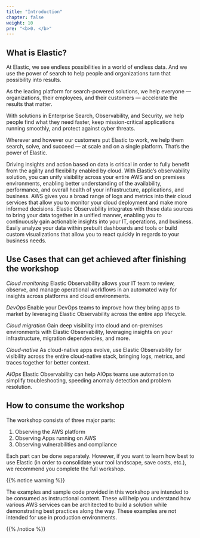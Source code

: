 ```yaml
---
title: "Introduction"
chapter: false
weight: 10
pre: "<b>0. </b>"
---
```


## What is Elastic?

At Elastic, we see endless possibilities in a world of endless data. And we use the power of search to help people and organizations turn that possibility into results.

As the leading platform for search-powered solutions, we help everyone — organizations, their employees, and their customers — accelerate the results that matter.

With solutions in Enterprise Search, Observability, and Security, we help people find what they need faster, keep mission-critical applications running smoothly, and protect against cyber threats.

Wherever and however our customers put Elastic to work, we help them search, solve, and succeed — at scale and on a single platform. That’s the power of Elastic.

Driving insights and action based on data is critical in order to fully benefit from the agility and flexibility enabled by cloud. With Elastic’s observability solution, you can unify visibility across your entire AWS and on premises environments, enabling better understanding of the availability, performance, and overall health of your infrastructure, applications, and business. AWS gives you a broad range of logs and metrics into their cloud services that allow you to monitor your cloud deployment and make more informed decisions. Elastic Observability integrates with these data sources to bring your data together in a unified manner, enabling you to continuously gain actionable insights into your IT, operations, and business. Easily analyze your data within prebuilt dashboards and tools or build custom visualizations that allow you to react quickly in regards to your business needs.


## Use Cases that can get achieved after finishing the workshop

*Cloud monitoring*
Elastic Observability allows your IT team to review, observe, and manage operational workflows in an automated way for insights across platforms and cloud environments.

*DevOps*
Enable your DevOps teams to improve how they bring apps to market by leveraging Elastic Observability across the entire app lifecycle.

*Cloud migration*
Gain deep visibility into cloud and on-premises environments with Elastic Observability, leveraging insights on your infrastructure, migration dependencies, and more.

*Cloud-native*
As cloud-native apps evolve, use Elastic Observability for visibility across the entire cloud-native stack, bringing logs, metrics, and traces together for better context.

*AIOps*
Elastic Observability can help AIOps teams use automation to simplify troubleshooting, speeding anomaly detection and problem resolution.

## How to consume the workshop

The workshop consists of three major parts:

1. Observing the AWS platform
2. Observing Apps running on AWS
3. Observing vulnerabilities and compliance

Each part can be done separately. However, if you want to learn how best to use Elastic (in order to consolidate your tool landscape, save costs, etc.), we recommend you complete the full workshop.


{{% notice warning %}}
<p style='text-align: left;'>
The examples and sample code provided in this workshop are intended to be consumed as instructional content. These will help you understand how various AWS services can be architected to build a solution while demonstrating best practices along the way. These examples are not intended for use in production environments.
</p>
{{% /notice %}}
